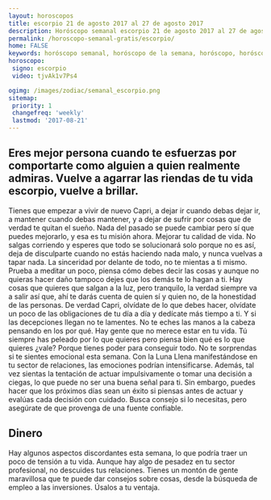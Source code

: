 ```yaml
---
layout: horoscopos
title: escorpio 21 de agosto 2017 al 27 de agosto 2017 
description: Horóscopo semanal escorpio 21 de agosto 2017 al 27 de agosto 2017. Eres mejor persona cuando te esfuerzas por comportarte como alguien a quien realmente admiras. Vuelve a agarrar las riendas de tu vida escorpio, vuelve a brillar.
permalink: /horoscopo-semanal-gratis/escorpio/
home: FALSE
keywords: horóscopo semanal, horóscopo de la semana, horóscopo, horóscopo gratis,horóscopos, horóscopo esperanza gracia, horoscopos escorpio la semana, horóscopos gratis, Tarot, Astrologia, Zodíaco, escorpio, horoscopo gratis, semanal
horoscopo:
 signo: escorpio
 video: tjvAk1v7Ps4

ogimg: /images/zodiac/semanal_escorpio.png
sitemap:
 priority: 1
 changefreq: 'weekly'
 lastmod: '2017-08-21'
---
```




## Eres mejor persona cuando te esfuerzas por comportarte como alguien a quien realmente admiras. Vuelve a agarrar las riendas de tu vida escorpio, vuelve a brillar.

Tienes que empezar a vivir de nuevo Capri, a dejar ir cuando debas dejar ir, a mantener cuando debas mantener, y a dejar de sufrir por cosas que de verdad te quitan el sueño. Nada del pasado se puede cambiar pero sí que puedes mejorarlo, y esa es tu misión ahora. Mejorar tu calidad de vida. No salgas corriendo y esperes que todo se solucionará solo porque no es así, deja de disculparte cuando no estás haciendo nada malo, y nunca vuelvas a tapar nada. La sinceridad por delante de todo, no te mientas a ti mismo. Prueba a meditar un poco, piensa cómo debes decir las cosas y aunque no quieras hacer daño tampoco dejes que los demás te lo hagan a ti. Hay cosas que quieres que salgan a la luz, pero tranquilo, la verdad siempre va a salir así que, ahí te darás cuenta de quien sí y quien no, de la honestidad de las personas. De verdad Capri, olvídate de lo que debes hacer, olvídate un poco de las obligaciones de tu día a día y dedícate más tiempo a ti. Y si las decepciones llegan no te lamentes. No te eches las manos a la cabeza pensando en los por qué. Hay gente que no merece estar en tu vida. Tú siempre has peleado por lo que quieres pero piensa bien qué es lo que quieres ¿vale? Porque tienes poder para conseguir todo.
No te sorprendas si te sientes emocional esta semana. Con la Luna Llena manifestándose en tu sector de relaciones, las emociones podrían intensificarse. Además, tal vez sientas la tentación de actuar impulsivamente o tomar una decisión a ciegas, lo que puede no ser una buena señal para ti. Sin embargo, puedes hacer que los próximos días sean un éxito si piensas antes de actuar y evalúas cada decisión con cuidado. Busca consejo si lo necesitas, pero asegúrate de que provenga de una fuente confiable.

## Dinero

Hay algunos aspectos discordantes esta semana, lo que podría traer un poco de tensión a tu vida. Aunque hay algo de pesadez en tu sector profesional, no descuides tus relaciones. Tienes un montón de gente maravillosa que te puede dar consejos sobre cosas, desde la búsqueda de empleo a las inversiones. Úsalos a tu ventaja.